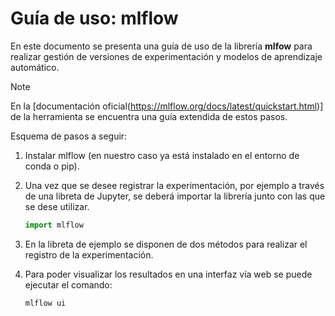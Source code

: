 # Guía de uso: mlflow

En este documento se presenta una guía de uso de la librería **mlfow** para realizar gestión de versiones de experimentación y modelos de aprendizaje automático.

>[!NOTE]
> En la [documentación oficial(https://mlflow.org/docs/latest/quickstart.html)] de la herramienta se encuentra una guía extendida de estos pasos.

Esquema de pasos a seguir:

1. Instalar mlflow (en nuestro caso ya está instalado en el entorno de conda o pip).
2. Una vez que se desee registrar la experimentación, por ejemplo a través de una libreta de Jupyter, se deberá importar la librería junto con las que se dese utilizar.

    ~~~ python
    import mlflow
    ~~~

3. En la libreta de ejemplo se disponen de dos métodos para realizar el registro de la experimentación.

4. Para poder visualizar los resultados en una interfaz vía web se puede ejecutar el comando:

    ~~~ bash
    mlflow ui
    ~~~
